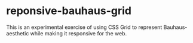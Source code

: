# reponsive-bauhaus-grid

This is an experimental exercise of using CSS Grid to represent Bauhaus-aesthetic while making it responsive for the web.
